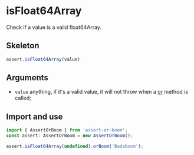 # isFloat64Array

Check if a value is a valid float64Array.

## Skeleton

```ts
assert.isFloat64Array(value)
```

## Arguments

- `value` anything, if it's a valid value, it will not throw when a [or](../or.md) method is called;

## Import and use

```ts
import { AssertOrBoom } from 'assert-or-boom';
const assert: AssertOrBoom = new AssertOrBoom();

assert.isFloat64Array(undefined).orBoom('Badaboom');
```
